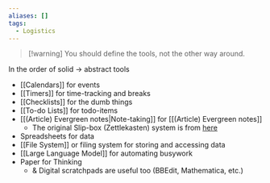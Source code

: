 ```yaml
---
aliases: []
tags:
  - Logistics
---
```

> [!warning] You should define the tools, not the other way around.

In the order of solid → abstract tools
- [[Calendars]] for events
- [[Timers]] for time-tracking and breaks
- [[Checklists]] for the dumb things
- [[To-do Lists]] for todo-items
- [[(Article) Evergreen notes|Note-taking]] for [[(Article) Evergreen notes]]
	- The original Slip-box (Zettlekasten) system is from [here](x-devonthink-item://792553E8-AB67-4B6C-9676-BB50F5061D1A)
- Spreadsheets for data
- [[File System]] or filing system for storing and accessing data
- [[Large Language Model]] for automating busywork
- Paper for Thinking
    - & Digital scratchpads are useful too (BBEdit, Mathematica, etc.)
